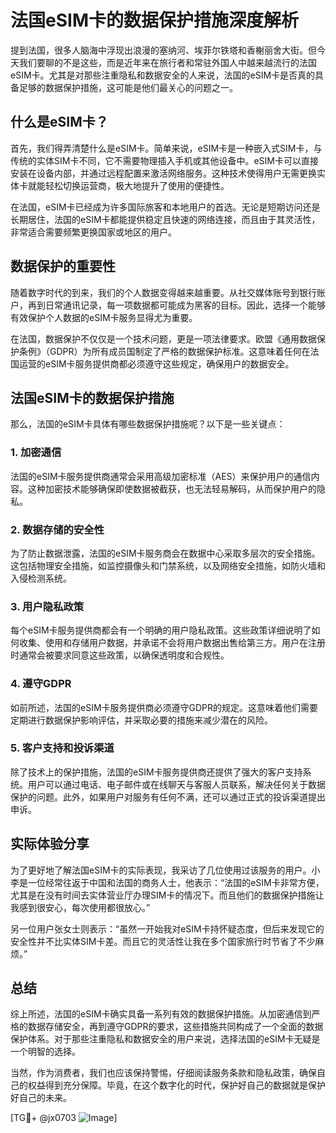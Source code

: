 # 法国eSIM卡的数据保护措施深度解析

提到法国，很多人脑海中浮现出浪漫的塞纳河、埃菲尔铁塔和香榭丽舍大街。但今天我们要聊的不是这些，而是近年来在旅行者和常驻外国人中越来越流行的法国eSIM卡。尤其是对那些注重隐私和数据安全的人来说，法国的eSIM卡是否真的具备足够的数据保护措施，这可能是他们最关心的问题之一。

## 什么是eSIM卡？

首先，我们得弄清楚什么是eSIM卡。简单来说，eSIM卡是一种嵌入式SIM卡，与传统的实体SIM卡不同，它不需要物理插入手机或其他设备中。eSIM卡可以直接安装在设备内部，并通过远程配置来激活网络服务。这种技术使得用户无需更换实体卡就能轻松切换运营商，极大地提升了使用的便捷性。

在法国，eSIM卡已经成为许多国际旅客和本地用户的首选。无论是短期访问还是长期居住，法国的eSIM卡都能提供稳定且快速的网络连接，而且由于其灵活性，非常适合需要频繁更换国家或地区的用户。

## 数据保护的重要性

随着数字时代的到来，我们的个人数据变得越来越重要。从社交媒体账号到银行账户，再到日常通讯记录，每一项数据都可能成为黑客的目标。因此，选择一个能够有效保护个人数据的eSIM卡服务显得尤为重要。

在法国，数据保护不仅仅是一个技术问题，更是一项法律要求。欧盟《通用数据保护条例》（GDPR）为所有成员国制定了严格的数据保护标准。这意味着任何在法国运营的eSIM卡服务提供商都必须遵守这些规定，确保用户的数据安全。

## 法国eSIM卡的数据保护措施

那么，法国的eSIM卡具体有哪些数据保护措施呢？以下是一些关键点：

### 1. 加密通信

法国的eSIM卡服务提供商通常会采用高级加密标准（AES）来保护用户的通信内容。这种加密技术能够确保即使数据被截获，也无法轻易解码，从而保护用户的隐私。

### 2. 数据存储的安全性

为了防止数据泄露，法国的eSIM卡服务商会在数据中心采取多层次的安全措施。这包括物理安全措施，如监控摄像头和门禁系统，以及网络安全措施，如防火墙和入侵检测系统。

### 3. 用户隐私政策

每个eSIM卡服务提供商都会有一个明确的用户隐私政策。这些政策详细说明了如何收集、使用和存储用户数据，并承诺不会将用户数据出售给第三方。用户在注册时通常会被要求同意这些政策，以确保透明度和合规性。

### 4. 遵守GDPR

如前所述，法国的eSIM卡服务提供商必须遵守GDPR的规定。这意味着他们需要定期进行数据保护影响评估，并采取必要的措施来减少潜在的风险。

### 5. 客户支持和投诉渠道

除了技术上的保护措施，法国的eSIM卡服务提供商还提供了强大的客户支持系统。用户可以通过电话、电子邮件或在线聊天与客服人员联系，解决任何关于数据保护的问题。此外，如果用户对服务有任何不满，还可以通过正式的投诉渠道提出申诉。

## 实际体验分享

为了更好地了解法国eSIM卡的实际表现，我采访了几位使用过该服务的用户。小李是一位经常往返于中国和法国的商务人士，他表示：“法国的eSIM卡非常方便，尤其是在没有时间去实体营业厅办理SIM卡的情况下。而且他们的数据保护措施让我感到很安心，每次使用都很放心。”

另一位用户张女士则表示：“虽然一开始我对eSIM卡持怀疑态度，但后来发现它的安全性并不比实体SIM卡差。而且它的灵活性让我在多个国家旅行时节省了不少麻烦。”

## 总结

综上所述，法国的eSIM卡确实具备一系列有效的数据保护措施。从加密通信到严格的数据存储安全，再到遵守GDPR的要求，这些措施共同构成了一个全面的数据保护体系。对于那些注重隐私和数据安全的用户来说，选择法国的eSIM卡无疑是一个明智的选择。

当然，作为消费者，我们也应该保持警惕，仔细阅读服务条款和隐私政策，确保自己的权益得到充分保障。毕竟，在这个数字化的时代，保护好自己的数据就是保护好自己的未来。

[TG💪+ @jx0703 ![Image](https://github.com/user-attachments/assets/dbca1d08-cadb-493c-b0ec-ad6f7a83f270)]
